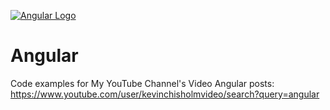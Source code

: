 [![Angular Logo](https://sub1.kevinchisholm.com/blog/images/angularjs-logo-small.png)](https://www.youtube.com/user/kevinchisholmvideo/search?query=angular)

# Angular
Code examples for My YouTube Channel's Video Angular posts: https://www.youtube.com/user/kevinchisholmvideo/search?query=angular




